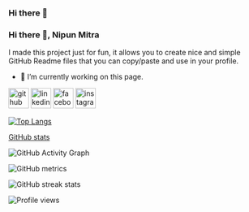 ### Hi there 👋

<!--
**rabbihossen/rabbihossen** is a ✨ _special_ ✨ repository because its `README.md` (this file) appears on your GitHub profile.

Here are some ideas to get you started:

- 🔭 I’m currently working on ...
- 🌱 I’m currently learning ...
- 👯 I’m looking to collaborate on ...
- 🤔 I’m looking for help with ...
- 💬 Ask me about ...
- 📫 How to reach me: ...
- 😄 Pronouns: ...
- ⚡ Fun fact: ...
-->
### Hi there 👋, Nipun Mitra
I made this project just for fun, it allows you to create nice and simple GitHub Readme files that you can copy/paste and use in your profile.

- 🔭 I’m currently working on this page. 


[<img src='https://cdn.jsdelivr.net/npm/simple-icons@3.0.1/icons/github.svg' alt='github' height='40'>](https://github.com/nipunmitra36)  [<img src='https://cdn.jsdelivr.net/npm/simple-icons@3.0.1/icons/linkedin.svg' alt='linkedin' height='40'>](https://www.linkedin.com/in/nipun-mitra-598650227/)  [<img src='https://cdn.jsdelivr.net/npm/simple-icons@3.0.1/icons/facebook.svg' alt='facebook' height='40'>](https://www.facebook.com/nipunmitra.36)  [<img src='https://cdn.jsdelivr.net/npm/simple-icons@3.0.1/icons/instagram.svg' alt='instagram' height='40'>](https://www.instagram.com/nipun_mitra/)  

[![Top Langs](https://github-readme-stats.vercel.app/api/top-langs/?username=nipunmitra36)](https://github.com/anuraghazra/github-readme-stats)

 [GitHub stats](https://github-readme-stats.vercel.app/api?username=nipunmitra36&show_icons=true)


![GitHub Activity Graph](https://activity-graph.herokuapp.com/graph?username=nipunmitra36)  

![GitHub metrics](https://metrics.lecoq.io/nipunmitra36)  

![GitHub streak stats](https://github-readme-streak-stats.herokuapp.com/?user=nipunmitra36)  

![Profile views](https://gpvc.arturio.dev/nipunmitra36)  <div width="100"></div>
